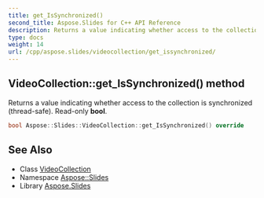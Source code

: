 ```yaml
---
title: get_IsSynchronized()
second_title: Aspose.Slides for C++ API Reference
description: Returns a value indicating whether access to the collection is synchronized (thread-safe). Read-only bool.
type: docs
weight: 14
url: /cpp/aspose.slides/videocollection/get_issynchronized/
---
```

## VideoCollection::get_IsSynchronized() method


Returns a value indicating whether access to the collection is synchronized (thread-safe). Read-only **bool**.

```cpp
bool Aspose::Slides::VideoCollection::get_IsSynchronized() override
```

## See Also

* Class [VideoCollection](./)
* Namespace [Aspose::Slides](../)
* Library [Aspose.Slides](../../)